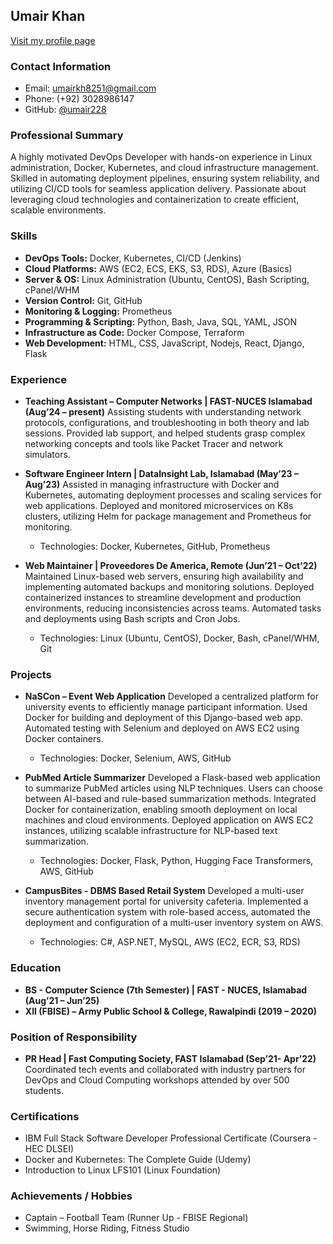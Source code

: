 ## Umair Khan

[Visit my profile page](https://umair228.github.io/)

### Contact Information
- Email: umairkh8251@gmail.com
- Phone: (+92) 3028986147
- GitHub: [@umair228](https://github.com/umair228)

### Professional Summary
A highly motivated DevOps Developer with hands-on experience in Linux administration, Docker, Kubernetes, and cloud infrastructure management. Skilled in automating deployment pipelines, ensuring system reliability, and utilizing CI/CD tools for seamless application delivery. Passionate about leveraging cloud technologies and containerization to create efficient, scalable environments.

### Skills
- **DevOps Tools:** Docker, Kubernetes, CI/CD (Jenkins)
- **Cloud Platforms:** AWS (EC2, ECS, EKS, S3, RDS), Azure (Basics)
- **Server & OS:** Linux Administration (Ubuntu, CentOS), Bash Scripting, cPanel/WHM
- **Version Control:** Git, GitHub
- **Monitoring & Logging:** Prometheus
- **Programming & Scripting:** Python, Bash, Java, SQL, YAML, JSON
- **Infrastructure as Code:** Docker Compose, Terraform
- **Web Development:** HTML, CSS, JavaScript, Nodejs, React, Django, Flask

### Experience
- **Teaching Assistant – Computer Networks | FAST-NUCES Islamabad (Aug’24 – present)**
  Assisting students with understanding network protocols, configurations, and troubleshooting in both theory and lab sessions. Provided lab support, and helped students grasp complex networking concepts and tools like Packet Tracer and network simulators.

- **Software Engineer Intern | DataInsight Lab, Islamabad (May’23 – Aug’23)**
  Assisted in managing infrastructure with Docker and Kubernetes, automating deployment processes and scaling services for web applications. Deployed and monitored microservices on K8s clusters, utilizing Helm for package management and Prometheus for monitoring.
    - Technologies: Docker, Kubernetes, GitHub, Prometheus

- **Web Maintainer | Proveedores De America, Remote (Jun’21 – Oct’22)**
  Maintained Linux-based web servers, ensuring high availability and implementing automated backups and monitoring solutions. Deployed containerized instances to streamline development and production environments, reducing inconsistencies across teams. Automated tasks and deployments using Bash scripts and Cron Jobs.
    - Technologies: Linux (Ubuntu, CentOS), Docker, Bash, cPanel/WHM, Git

### Projects
- **NaSCon – Event Web Application**
  Developed a centralized platform for university events to efficiently manage participant information. Used Docker for building and deployment of this Django-based web app. Automated testing with Selenium and deployed on AWS EC2 using Docker containers.
    - Technologies: Docker, Selenium, AWS, GitHub

- **PubMed Article Summarizer**
  Developed a Flask-based web application to summarize PubMed articles using NLP techniques. Users can choose between AI-based and rule-based summarization methods. Integrated Docker for containerization, enabling smooth deployment on local machines and cloud environments. Deployed application on AWS EC2 instances, utilizing scalable infrastructure for NLP-based text summarization.
    - Technologies: Docker, Flask, Python, Hugging Face Transformers, AWS, GitHub

- **CampusBites - DBMS Based Retail System**
  Developed a multi-user inventory management portal for university cafeteria. Implemented a secure authentication system with role-based access, automated the deployment and configuration of a multi-user inventory system on AWS.
    - Technologies: C#, ASP.NET, MySQL, AWS (EC2, ECR, S3, RDS)

### Education
- **BS - Computer Science (7th Semester) | FAST - NUCES, Islamabad (Aug’21 – Jun’25)**
- **XII (FBISE) – Army Public School & College, Rawalpindi (2019 – 2020)**

### Position of Responsibility
- **PR Head | Fast Computing Society, FAST Islamabad (Sep’21- Apr’22)**
  Coordinated tech events and collaborated with industry partners for DevOps and Cloud Computing workshops attended by over 500 students.

### Certifications
- IBM Full Stack Software Developer Professional Certificate (Coursera - HEC DLSEI)
- Docker and Kubernetes: The Complete Guide (Udemy)
- Introduction to Linux LFS101 (Linux Foundation)

### Achievements / Hobbies
- Captain – Football Team (Runner Up - FBISE Regional)
- Swimming, Horse Riding, Fitness Studio
